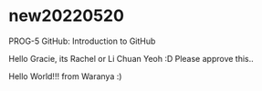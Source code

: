 # new20220520
PROG-5 GitHub: Introduction to GitHub

Hello Gracie, its Rachel or Li Chuan Yeoh :D Please approve this..

Hello World!!! from Waranya :)
